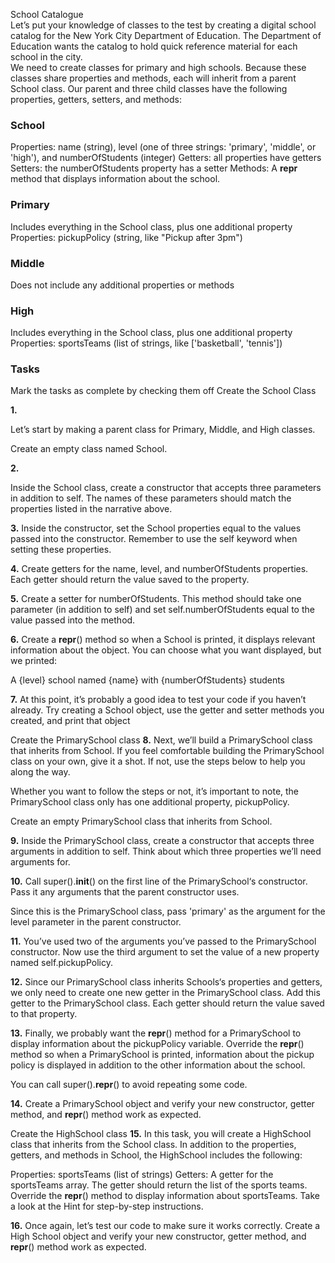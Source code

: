 School Catalogue  <br>
Let’s put your knowledge of classes to the test by creating a digital school catalog for the New York City Department of Education. The Department of Education wants the catalog to hold quick reference material for each school in the city.
<br>
We need to create classes for primary and high schools. Because these classes share properties and methods, each will inherit from a parent School class. Our parent and three child classes have the following properties, getters, setters, and methods:
<br>

### School

Properties: name (string), level (one of three strings: 'primary', 'middle', or 'high'), and numberOfStudents (integer)
Getters: all properties have getters
Setters: the numberOfStudents property has a setter
Methods: A __repr__ method that displays information about the school.

### Primary
Includes everything in the School class, plus one additional property
Properties: pickupPolicy (string, like "Pickup after 3pm")

### Middle

Does not include any additional properties or methods

### High

Includes everything in the School class, plus one additional property
Properties: sportsTeams (list of strings, like ['basketball', 'tennis'])

### Tasks

Mark the tasks as complete by checking them off
Create the School Class

**1.**

Let’s start by making a parent class for Primary, Middle, and High classes.

Create an empty class named School.

**2.**

Inside the School class, create a constructor that accepts three parameters in addition to self. The names of these parameters should match the properties listed in the narrative above.


**3.**
Inside the constructor, set the School properties equal to the values passed into the constructor. Remember to use the self keyword when setting these properties.


**4.**
Create getters for the name, level, and numberOfStudents properties. Each getter should return the value saved to the property.

**5.**
Create a setter for numberOfStudents. This method should take one parameter (in addition to self) and set self.numberOfStudents equal to the value passed into the method.


**6.**
Create a __repr__() method so when a School is printed, it displays relevant information about the object. You can choose what you want displayed, but we printed:

A {level} school named {name} with {numberOfStudents} students


**7.**
At this point, it’s probably a good idea to test your code if you haven’t already. Try creating a School object, use the getter and setter methods you created, and print that object


Create the PrimarySchool class
**8.**
Next, we’ll build a PrimarySchool class that inherits from School. If you feel comfortable building the PrimarySchool class on your own, give it a shot. If not, use the steps below to help you along the way.

Whether you want to follow the steps or not, it’s important to note, the PrimarySchool class only has one additional property, pickupPolicy.

Create an empty PrimarySchool class that inherits from School.

**9.**
Inside the PrimarySchool class, create a constructor that accepts three arguments in addition to self. Think about which three properties we’ll need arguments for.


**10.**
Call super().__init__() on the first line of the PrimarySchool‘s constructor. Pass it any arguments that the parent constructor uses.

Since this is the PrimarySchool class, pass 'primary' as the argument for the level parameter in the parent constructor.


**11.**
You’ve used two of the arguments you’ve passed to the PrimarySchool constructor. Now use the third argument to set the value of a new property named self.pickupPolicy.


**12.**
Since our PrimarySchool class inherits Schools‘s properties and getters, we only need to create one new getter in the PrimarySchool class. Add this getter to the PrimarySchool class. Each getter should return the value saved to that property.


**13.**
Finally, we probably want the __repr__() method for a PrimarySchool to display information about the pickupPolicy variable. Override the __repr__() method so when a PrimarySchool is printed, information about the pickup policy is displayed in addition to the other information about the school.

You can call super().__repr__() to avoid repeating some code.


**14.**
Create a PrimarySchool object and verify your new constructor, getter method, and __repr__() method work as expected.


Create the HighSchool class
**15.**
In this task, you will create a HighSchool class that inherits from the School class. In addition to the properties, getters, and methods in School, the HighSchool includes the following:

Properties: sportsTeams (list of strings)
Getters: A getter for the sportsTeams array. The getter should return the list of the sports teams.
Override the __repr__() method to display information about sportsTeams.
Take a look at the Hint for step-by-step instructions.


**16.**
Once again, let’s test our code to make sure it works correctly. Create a High School object and verify your new constructor, getter method, and __repr__() method work as expected.